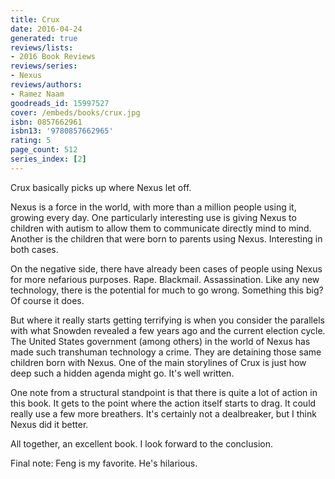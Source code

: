 ```yaml
---
title: Crux
date: 2016-04-24
generated: true
reviews/lists:
- 2016 Book Reviews
reviews/series:
- Nexus
reviews/authors:
- Ramez Naam
goodreads_id: 15997527
cover: /embeds/books/crux.jpg
isbn: 0857662961
isbn13: '9780857662965'
rating: 5
page_count: 512
series_index: [2]
---
```

Crux basically picks up where Nexus let off.  

Nexus is a force in the world, with more than a million people using it, growing every day. One particularly interesting use is giving Nexus to children with autism to allow them to communicate directly mind to mind. Another is the children that were born to parents using Nexus. Interesting in both cases.  

<!--more-->

On the negative side, there have already been cases of people using Nexus for more nefarious purposes. Rape. Blackmail. Assassination. Like any new technology, there is the potential for much to go wrong. Something this big? Of course it does.  

But where it really starts getting terrifying is when you consider the parallels with what Snowden revealed a few years ago and the current election cycle. The United States government (among others) in the world of Nexus has made such transhuman technology a crime. They are detaining those same children born with Nexus. One of the main storylines of Crux is just how deep such a hidden agenda might go. It's well written.  

One note from a structural standpoint is that there is quite a lot of action in this book. It gets to the point where the action itself starts to drag. It could really use a few more breathers. It's certainly not a dealbreaker, but I think Nexus did it better.  

All together, an excellent book. I look forward to the conclusion.  

Final note: Feng is my favorite. He's hilarious.